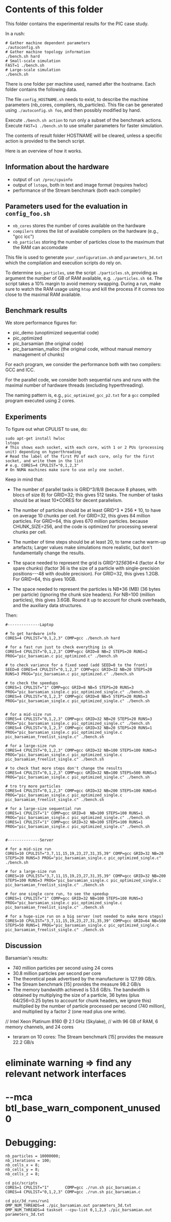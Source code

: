 
# Contents of this folder

This folder contains the experimental results for the PIC case study.

In a rush:
```
# Gather machine dependent parameters
./autoconfig.sh
# Gather machine topology information
./bench.sh hard
# Small-scale simulation
FAST=1 ./bench.sh
# Large-scale simulation
./bench.sh
```

There is one folder per machine used, named after the hostname.
Each folder contains the following data.

The file `config_HOSTNAME.sh` needs to exist, to describe the machine parameters
(nb_cores, compilers, nb_particles).
This file can be generated using `./autoconfig.sh foo`, and then possibly modified by hand.

Execute `./bench.sh action` to run only a subset of the benchmark actions.
Execute `FAST=1 ./bench.sh` to use smaller parameters for faster simulation.

The contents of result folder HOSTNAME will be cleared, unless a specific action
is provided to the bench script.


Here is an overview of how it works.


## Information about the hardware

- output of `cat /proc/cpuinfo`
- output of `lstopo`, both in text and image format (requires hwloc)
- performance of the Stream benchmark (both each compiler)


## Parameters used for the evaluation in `config_foo.sh`

- `nb_cores` stores the number of cores available on the hardware
- `compilers` stores the list of available compilers on the hardware (e.g., "gcc icc")
- `nb_particles` storing the number of particles close to the maximum that the RAM can accomodate

This file is used to generate `your_configuration.sh` and `parameters_3d.txt`
which the compilation and execution scripts do rely on.

To determine `$nb_particles`, use the script `./particles.sh`, providing as argument
the number of GB of RAM available, e.g. `./particles.sh 64`. The script takes a 10%
margin to avoid memory swapping. During a run, make sure to watch the RAM usage using `htop`
and kill the process if it comes too close to the maximal RAM available.


## Benchmark results

We store performance figures for:
- pic_demo (unoptimized sequential code)
- pic_optimized
- pic_barsamian (the original code)
- pic_barsamian_malloc (the original code, without manual memory management of chunks)

For each program, we consider the performance both with two compilers: GCC and ICC.

For the parallel code, we consider both sequential runs and runs with the maximal
number of hardware threads (excluding hyperthreading).

The naming pattern is, e.g., `pic_optimized_gcc_p2.txt` for a `gcc` compiled
program executed using 2 cores.


## Experiments

To figure out what CPULIST to use, do:
```
sudo apt-get install hwloc
lstopo
# This shows each socket, with each core, with 1 or 2 PUs (processing unit) depending on hyperthreading
# Read the label of the first PU of each core, only for the first socket, and write them in the list
# e.g. CORES=4 CPULIST="0,1,2,3"
# On NUMA machines make sure to use only one socket.
```

Keep in mind that:

- The number of parallel tasks is GRID^3/8/8  (because 8 phases, with blocs of size 8)
  for GRID=32; this gives 512 tasks. The number of tasks should be at least 10*CORES
  for decent parallelism.

- The number of particles should be at least GRID^3 * 256 * 10,
  to have on average 10 chunks per cell.
  For GRID=32, this gives 84 million particles.
  For GRID=64, this gives 670 million particles.
  because CHUNK_SIZE=256, and the code is optimized for processing several chunks per cell.

- The number of time steps should be at least 20, to tame cache warm-up artefacts;
  Larger values make simulations more realistic, but don't fundamentally change the results.

- The space needed to represent the grid is GRID^3*256*36*4 (factor 4 for spare chunks)
  (factor 36 is the size of a particle with single-precision positions---48 with double precision).
  For GRID=32, this gives 1.2GB. For GRID=64, this gives 10GB.

- The space needed to represent the particles is NB*36 (MB) (36 bytes per particle)
  (ignoring the chunk size headers). For NB=100 (million particles), this gives 3.6GB.
  Round it up to account for chunk overheads, and the auxiliary data structures.

Then:
```
#--------------Laptop

# To get hardware info
CORES=4 CPULIST="0,1,2,3" COMP=gcc ./bench.sh hard

# for a fast run just to check everything is ok
CORES=4 CPULIST="0,1,2,3" COMP=gcc GRID=8 NB=2 STEPS=20 RUNS=2 PROG="pic_barsamian.c pic_optimized.c" ./bench.sh

# to check variance for a fixed seed (add SEED=0 to the front)
SEED=0 CORES=4 CPULIST="0,1,2,3" COMP=gcc GRID=32 NB=20 STEPS=20 RUNS=3 PROG="pic_barsamian.c pic_optimized.c" ./bench.sh

# to check the speedups
CORES=1 CPULIST="1" COMP=gcc GRID=8 NB=5 STEPS=20 RUNS=3 PROG="pic_barsamian_single.c pic_optimized_single.c" ./bench.sh
CORES=4 CPULIST="0,1,2,3" COMP=gcc GRID=8 NB=5 STEPS=20 RUNS=3 PROG="pic_barsamian_single.c pic_optimized_single.c" ./bench.sh


# for a mid-size run
CORES=4 CPULIST="0,1,2,3" COMP=gcc GRID=32 NB=20 STEPS=20 RUNS=3 PROG="pic_barsamian_single.c pic_optimized_single.c" ./bench.sh
CORES=4 CPULIST="0,1,2,3" COMP=gcc GRID=32 NB=20 STEPS=20 RUNS=1 PROG="pic_barsamian_single.c pic_optimized_single.c pic_barsamian_freelist_single.c" ./bench.sh

# for a large-size run
CORES=4 CPULIST="0,1,2,3" COMP=gcc GRID=32 NB=100 STEPS=100 RUNS=3 PROG="pic_barsamian_single.c pic_optimized_single.c pic_barsamian_freelist_single.c" ./bench.sh

# to check that more steps don't change the results
CORES=4 CPULIST="0,1,2,3" COMP=gcc GRID=32 NB=100 STEPS=500 RUNS=3 PROG="pic_barsamian_single.c pic_optimized_single.c" ./bench.sh

# tro try more particles
CORES=4 CPULIST="0,1,2,3" COMP=gcc GRID=32 NB=200 STEPS=100 RUNS=5 PROG="pic_barsamian_single.c pic_optimized_single.c pic_barsamian_freelist_single.c" ./bench.sh

# for a large-size sequential run
CORES=1 CPULIST="1" COMP=gcc GRID=8  NB=100 STEPS=100 RUNS=1 PROG="pic_barsamian_single.c pic_optimized_single.c" ./bench.sh
CORES=1 CPULIST="1" COMP=gcc GRID=32 NB=100 STEPS=100 RUNS=1 PROG="pic_barsamian_single.c pic_optimized_single.c" ./bench.sh


#--------------Server

# for a mid-size run
CORES=10 CPULIST="3,7,11,15,19,23,27,31,35,39" COMP=gcc GRID=32 NB=20 STEPS=20 RUNS=3 PROG="pic_barsamian_single.c pic_optimized_single.c" ./bench.sh

# for a large-size run
CORES=10 CPULIST="3,7,11,15,19,23,27,31,35,39" COMP=gcc GRID=32 NB=200 STEPS=100 RUNS=3 PROG="pic_barsamian_single.c pic_optimized_single.c pic_barsamian_freelist_single.c" ./bench.sh

# for one single core run, to see the speedup
CORES=1 CPULIST="1" COMP=gcc GRID=32 NB=100 STEPS=100 RUNS=3 PROG="pic_barsamian_single.c pic_optimized_single.c pic_barsamian_freelist_single.c" ./bench.sh

# for a huge-size run on a big server (not needed to make more steps)
CORES=10 CPULIST="3,7,11,15,19,23,27,31,35,39" COMP=gcc GRID=64 NB=500 STEPS=50 RUNS=1 PROG="pic_barsamian_single.c pic_optimized_single.c pic_barsamian_freelist_single.c" ./bench.sh
```

## Discussion

Barsamian's results:
- 740 million particles per second using 24 cores
- 30.8 million particles per second per core
- The theoretical peak advertised by the manufacturer is 127.99 GB/s.
- The Stream benchmark [15] provides the measure 98.2 GB/s
- The memory bandwidth achieved is 53.6 GB/s.
  The bandwidth is obtained by multiplying the size of a particle, 36 bytes
  (plus 64/256=0.25 bytes to account for chunk headers, we ignore this)
  multiplied by the number of particle processed per second (740 million),
  and multiplied by a factor 2 (one read plus one write).

// Intel Xeon Platinum 8160 @ 2.1 GHz (Skylake),
// with 96 GB of RAM, 6 memory channels, and 24 cores



- teraram on 10 cores: The Stream benchmark [15] provides the measure 22.2 GB/s


# eliminate warning => find any relevant network interfaces
# --mca btl_base_warn_component_unused 0


# Debugging:


```
nb_particles = 10000000;
nb_iterations = 100;
nb_cells_x = 8;
nb_cells_y = 8;
nb_cells_z = 8;
```

```
cd pic/scripts
CORES=1 CPULIST="1"       COMP=gcc ./run.sh pic_barsamian.c
CORES=4 CPULIST="0,1,2,3" COMP=gcc ./run.sh pic_barsamian.c

cd pic/3d_runs/run1
OMP_NUM_THREADS=4 ./pic_barsamian.out parameters_3d.txt
OMP_NUM_THREADS=4 taskset --cpu-list 0,1,2,3 ./pic_barsamian.out parameters_3d.txt

```
